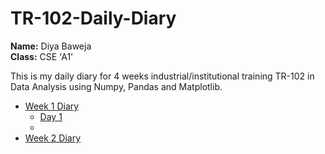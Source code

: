 # TR-102-Daily-Diary

**Name:** Diya Baweja<br>
**Class:** CSE 'A1'

This is my daily diary for 4 weeks industrial/institutional training TR-102 in Data Analysis using Numpy, Pandas and Matplotlib.

- [Week 1 Diary](week1.md)
     - [Day 1](https://diya050.github.io/TR-102-Daily-Diary/week1.html#day-1)
     - 
- [Week 2 Diary](week2.md)
